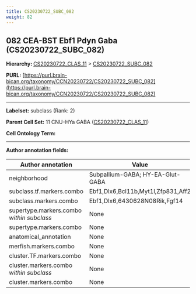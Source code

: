 ```yaml
---
title: CS20230722_SUBC_082
weight: 82
---
```

## 082 CEA-BST Ebf1 Pdyn Gaba (CS20230722_SUBC_082)
<b>Hierarchy: </b>
[CS20230722_CLAS_11](../CS20230722_CLAS_11) >
[CS20230722_SUBC_082](../CS20230722_SUBC_082)

**PURL:** [https://purl.brain-bican.org/taxonomy/CCN20230722/CS20230722_SUBC_082](https://purl.brain-bican.org/taxonomy/CCN20230722/CS20230722_SUBC_082)

---


**Labelset:** subclass (Rank: 2)

**Parent Cell Set:** 11 CNU-HYa GABA ([CS20230722_CLAS_11](../CS20230722_CLAS_11))



**Cell Ontology Term:** 

[MARKER GENES.]: #


---

[TRANSFERRED ANNOTATIONS.]: #


[AUTHOR ANNOTATION FIELDS.]: #


**Author annotation fields:**

| Author annotation | Value |
|-------------------|-------|
|neighborhood|Subpallium-GABA; HY-EA-Glut-GABA|
|subclass.tf.markers.combo|Ebf1,Dlx6,Bcl11b,Myt1l,Zfp831,Aff2|
|subclass.markers.combo|Ebf1,Dlx6,6430628N08Rik,Fgf14|
|supertype.markers.combo _within subclass_|None|
|supertype.markers.combo|None|
|anatomical_annotation|None|
|merfish.markers.combo|None|
|cluster.TF.markers.combo|None|
|cluster.markers.combo _within subclass_|None|
|cluster.markers.combo|None|
